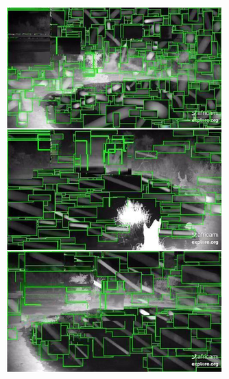 ![20200715-231950-234955](in/20200715/20200715-231950-234955_0_.jpg)
![20200715-235000-000000](in/20200715/20200715-235000-000000_0_.jpg)
![20200716-000005-003010](in/20200716/20200716-000005-003010_0_.jpg)
